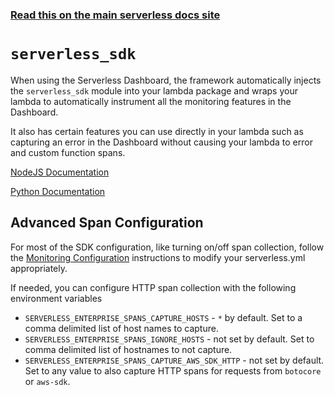 <!--
title: Serverless SDK
menuText: sdk
layout: Doc
-->

<!-- DOCS-SITE-LINK:START automatically generated  -->

### [Read this on the main serverless docs site](https://www.serverless.com/framework/docs/guides/sdk/)

<!-- DOCS-SITE-LINK:END -->

# `serverless_sdk`

When using the Serverless Dashboard, the framework automatically injects the `serverless_sdk`
module into your lambda package and wraps your lambda to automatically instrument all the
monitoring features in the Dashboard.

It also has certain features you can use directly in your lambda such as capturing an error in the
Dashboard without causing your lambda to error and custom function spans.

[NodeJS Documentation](../sdk/nodejs.md)

[Python Documentation](../sdk/python.md)

## Advanced Span Configuration

For most of the SDK configuration, like turning on/off span collection, follow the
[Monitoring Configuration](../monitoring/#configuration) instructions to modify your
serverless.yml appropriately.

If needed, you can configure HTTP span collection with the following environment variables

- `SERVERLESS_ENTERPRISE_SPANS_CAPTURE_HOSTS` - `*` by default. Set to a comma delimited list of
  host names to capture.
- `SERVERLESS_ENTERPRISE_SPANS_IGNORE_HOSTS` - not set by default. Set to comma delimited list of
  hostnames to not capture.
- `SERVERLESS_ENTERPRISE_SPANS_CAPTURE_AWS_SDK_HTTP` - not set by default. Set to any value to
  also capture HTTP spans for requests from `botocore` or `aws-sdk`.
